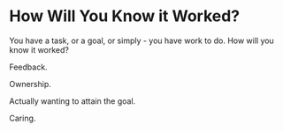 # How Will You Know it Worked?

You have a task, or a goal, or simply - you have work to do. How will you know it worked?

Feedback.

Ownership.

Actually wanting to attain the goal.

Caring.

